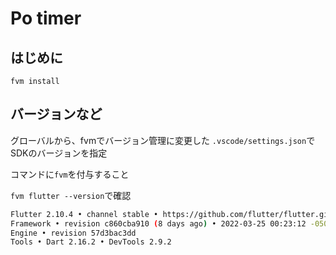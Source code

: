# Po timer

## はじめに
```
fvm install
```

## バージョンなど
グローバルから、fvmでバージョン管理に変更した
`.vscode/settings.json`でSDKのバージョンを指定

コマンドに`fvm`を付与すること

`fvm flutter --version`で確認
```sh
Flutter 2.10.4 • channel stable • https://github.com/flutter/flutter.git
Framework • revision c860cba910 (8 days ago) • 2022-03-25 00:23:12 -0500
Engine • revision 57d3bac3dd
Tools • Dart 2.16.2 • DevTools 2.9.2
```
